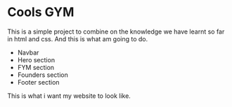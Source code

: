 # Cools GYM
This is a simple project to combine on the knowledge we have learnt so far in html and css.
And this is what am going to do.

- Navbar
- Hero section
- FYM section
- Founders section
- Footer section

This is what i want my website to look like.